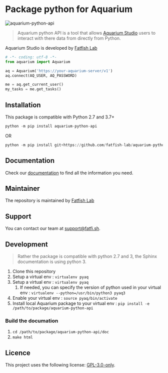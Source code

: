 
# Package python for Aquarium

![aquarium-python-api](./doc/source/_static/logo.png)

> Aquarium python API is a tool that allows [Aquarium Studio](https://fatfi.sh/aquarium) users to interact with there data from directly from Python.

Aquarium Studio is developed by [Fatfish Lab](https://fatfi.sh)

```python
# -*- coding: utf-8 -*-
from aquarium import Aquarium

aq = Aquarium('https://your-aquarium-server/v1')
aq.connect(AQ_USER, AQ_PASSWORD)

me = aq.get_current_user()
my_tasks = me.get_tasks()
```

## Installation
This package is compatible with Python 2.7 and 3.7+

```python
python -m pip install aquarium-python-api
```
OR
```python
python -m pip install git+https://github.com/fatfish-lab/aquarium-python-api.git
```

## Documentation

Check our [documentation](https://docs.fatfish.app/dev/python/index.html) to find all the information you need.

## Maintainer

The repository is maintained by [Fatfish Lab](https://fatfi.sh)

## Support

You can contact our team at [support@fatfi.sh](mailto:support@fatfi.sh).

## Development

> Rather the package is compatible with python 2.7 and 3, the Sphinx documentation is using python 3.

1. Clone this repository
2. Setup a virtual env : `virtualenv pyaq`
3. Setup a virtual env : `virtualenv pyaq`
   1. If needed, you can specify the version of python used in your virtual env : `virtualenv --python=/usr/bin/python3 pyaq3`
4. Enable your virtual env : `source pyaq/bin/activate`
5. Install local Aquarium package to your virtual env : `pip install -e /path/to/package/aquarium-python-api`

### Build the documation

1. `cd /path/to/package/aquarium-python-api/doc`
2. `make html`

## Licence

This project uses the following license: [GPL-3.0-only](./LICENSE.md).

